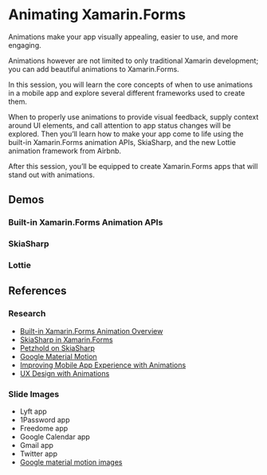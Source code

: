 # Animating Xamarin.Forms

Animations make your app visually appealing, easier to use, and more engaging.

Animations however are not limited to only traditional Xamarin development; you can add beautiful animations to Xamarin.Forms.

In this session, you will learn the core concepts of when to use animations in a mobile app and explore several different frameworks used to create them.

When to properly use animations to provide visual feedback, supply context around UI elements, and call attention to app status changes will be explored. Then you’ll learn how to make your app come to life using the built-in Xamarin.Forms animation APIs, SkiaSharp, and the new Lottie animation framework from Airbnb.

After this session, you’ll be equipped to create Xamarin.Forms apps that will stand out with animations.

## Demos

### Built-in Xamarin.Forms Animation APIs

### SkiaSharp

### Lottie

## References

### Research
* [Built-in Xamarin.Forms Animation Overview](https://developer.xamarin.com/guides/xamarin-forms/user-interface/animation/simple/)
* [SkiaSharp in Xamarin.Forms](https://developer.xamarin.com/guides/xamarin-forms/advanced/skiasharp/)
* [Petzhold on SkiaSharp](https://channel9.msdn.com/Events/Xamarin/Xamarin-University-Presents-Webinar-Series/SkiaSharp-Graphics-for-XamarinForms)
* [Google Material Motion](https://material.io/guidelines/motion/material-motion.html#)
* [Improving Mobile App Experience with Animations](https://www.shopify.com/partners/blog/using-animation-to-improve-mobile-app-user-experience)
* [UX Design with Animations](https://uxplanet.org/animation-in-mobile-ux-design-93263dc6c5f4)

### Slide Images

* Lyft app
* 1Password app
* Freedome app
* Google Calendar app
* Gmail app
* Twitter app
* [Google material motion images](https://material.io/guidelines/motion/material-motion.html#)